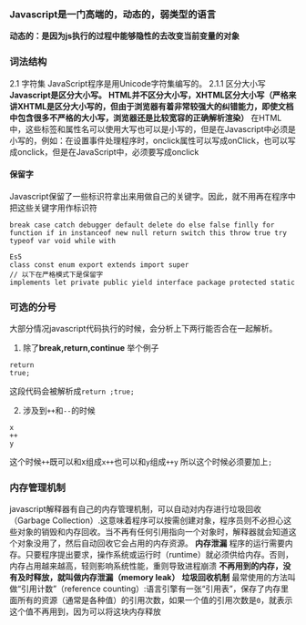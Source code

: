 ### Javascript是一门高端的，动态的，弱类型的语言
**动态的：是因为js执行的过程中能够隐性的去改变当前变量的对象**

### 词法结构
2.1 字符集
JavaScript程序是用Unicode字符集编写的。
2.1.1 区分大小写
**Javascript是区分大小写。**
**HTML并不区分大小写，XHTML区分大小写（严格来讲XHTML是区分大小写的，但由于浏览器有着非常较强大的纠错能力，即使文档中包含很多不严格的大小写，浏览器还是比较宽容的正确解析渲染）**
在HTML中，这些标签和属性名可以使用大写也可以是小写的，但是在Javascript中必须是小写的，例如：在设置事件处理程序时，onclick属性可以写成onClick，也可以写成onclick，但是在JavaScript中，必须要写成onclick

#### 保留字
Javascript保留了一些标识符拿出来用做自己的关键字。因此，就不用再在程序中把这些关键字用作标识符
```
break case catch debugger default delete do else false finlly for  function if in instanceof new null return switch this throw true try typeof var void while with

Es5
class const enum export extends import super
// 以下在严格模式下是保留字
implements let private public yield interface package protected static 
```
### 可选的分号
大部分情况javascript代码执行的时候，会分析上下两行能否合在一起解析。
1. 除了**break,return,continue**
举个例子
```
return
true;
```
这段代码会被解析成`return ;true;`

2. 涉及到`++`和`--`的时候

```
x
++
y
```
这个时候`++`既可以和x组成`x++`也可以和`y`组成`++y`
所以这个时候必须要加上`;`

### 内存管理机制
javascript解释器有自己的内存管理机制，可以自动对内存进行垃圾回收（Garbage Collection）.这意味着程序可以按需创建对象，程序员则不必担心这些对象的销毁和内存回收。当不再有任何引用指向一个对象时，解释器就会知道这个对象没用了，然后自动回收它会占用的内存资源。
**内存泄漏**
程序的运行需要内存。只要程序提出要求，操作系统或运行时（runtime）就必须供给内存。否则，内存占用越来越高，轻则影响系统性能，重则导致进程崩溃
**不再用到的内存，没有及时释放，就叫做内存泄漏（memory leak）**
**垃圾回收机制**
最常使用的方法叫做“引用计数”（reference counting）:语言引擎有一张“引用表”，保存了内存里面所有的资源（通常是各种值）的引用次数，如果一个值的引用次数是`0`，就表示这个值不再用到，因为可以将这块内存释放  
